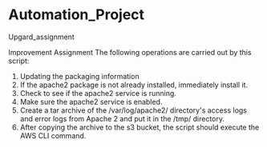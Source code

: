 # Automation_Project
Upgard_assignment

Improvement Assignment
The following operations are carried out by this script:
1) Updating the packaging information
2) If the apache2 package is not already installed, immediately install it.
3) Check to see if the apache2 service is running.
4) Make sure the apache2 service is enabled.
5) Create a tar archive of the /var/log/apache2/ directory's access logs and error logs from Apache 2 and put it in the /tmp/ directory.
6) After copying the archive to the s3 bucket, the script should execute the AWS CLI command.
